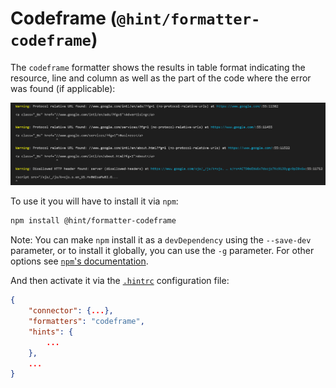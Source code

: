 # Codeframe (`@hint/formatter-codeframe`)

The `codeframe` formatter shows the results in table format indicating
the resource, line and column as well as the part of the code where the
error was found (if applicable):

![Example output for the codeframe formatter](images/codeframe-output.png)

To use it you will have to install it via `npm`:

```bash
npm install @hint/formatter-codeframe
```

Note: You can make `npm` install it as a `devDependency` using the
`--save-dev` parameter, or to install it globally, you can use the
`-g` parameter. For other options see [`npm`'s
documentation](https://docs.npmjs.com/cli/install).

And then activate it via the [`.hintrc`][hintrc] configuration file:

```json
{
    "connector": {...},
    "formatters": "codeframe",
    "hints": {
        ...
    },
    ...
}
```

<!-- Link labels: -->

[hintrc]: https://webhint.io/docs/user-guide/configuring-webhint/summary/
